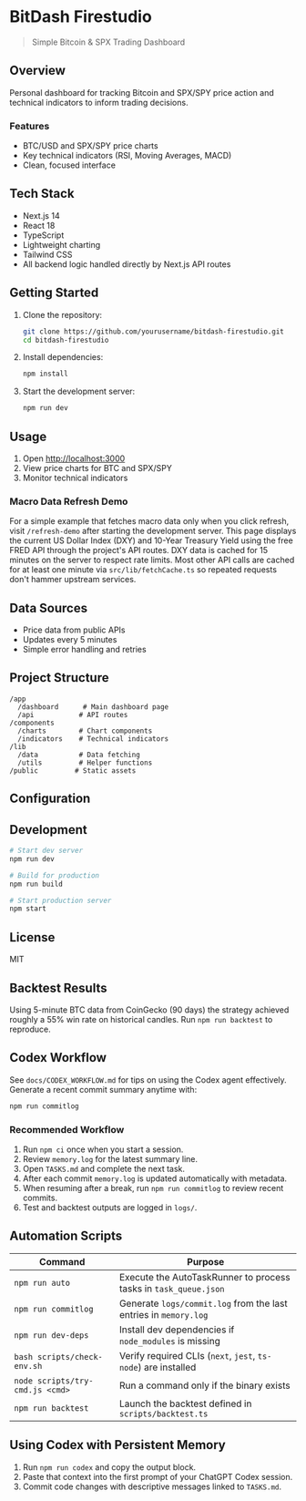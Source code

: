 # BitDash Firestudio

> Simple Bitcoin & SPX Trading Dashboard

## Overview

Personal dashboard for tracking Bitcoin and SPX/SPY price action and technical indicators to inform trading decisions.

### Features

- BTC/USD and SPX/SPY price charts
- Key technical indicators (RSI, Moving Averages, MACD)
- Clean, focused interface

## Tech Stack

- Next.js 14
- React 18
- TypeScript
- Lightweight charting
- Tailwind CSS
- All backend logic handled directly by Next.js API routes

## Getting Started

1. Clone the repository:

   ```bash
   git clone https://github.com/yourusername/bitdash-firestudio.git
   cd bitdash-firestudio
   ```

2. Install dependencies:

   ```bash
   npm install
   ```

3. Start the development server:
   ```bash
   npm run dev
   ```

## Usage

1. Open [http://localhost:3000](http://localhost:3000)
2. View price charts for BTC and SPX/SPY
3. Monitor technical indicators

### Macro Data Refresh Demo

For a simple example that fetches macro data only when you click refresh, visit
`/refresh-demo` after starting the development server. This page displays the
current US Dollar Index (DXY) and 10-Year Treasury Yield using the free FRED
API through the project's API routes. DXY data is cached for 15 minutes on the
server to respect rate limits. Most other API calls are cached for at least one
minute via `src/lib/fetchCache.ts` so repeated requests don't hammer upstream
services.

## Data Sources

- Price data from public APIs
- Updates every 5 minutes
- Simple error handling and retries

## Project Structure

```
/app
  /dashboard      # Main dashboard page
  /api           # API routes
/components
  /charts        # Chart components
  /indicators    # Technical indicators
/lib
  /data          # Data fetching
  /utils         # Helper functions
/public         # Static assets
```

## Configuration


## Development

```bash
# Start dev server
npm run dev

# Build for production
npm run build

# Start production server
npm start
```

## License

MIT

## Backtest Results

Using 5-minute BTC data from CoinGecko (90 days) the strategy achieved roughly a 55% win rate on historical candles. Run `npm run backtest` to reproduce.

## Codex Workflow

See `docs/CODEX_WORKFLOW.md` for tips on using the Codex agent effectively.
Generate a recent commit summary anytime with:

```bash
npm run commitlog
```

### Recommended Workflow

1. Run `npm ci` once when you start a session.
2. Review `memory.log` for the latest summary line.
3. Open `TASKS.md` and complete the next task.
4. After each commit `memory.log` is updated automatically with metadata.
5. When resuming after a break, run `npm run commitlog` to review recent commits.
6. Test and backtest outputs are logged in `logs/`.

## Automation Scripts

| Command | Purpose |
| ------- | ------- |
| `npm run auto` | Execute the AutoTaskRunner to process tasks in `task_queue.json` |
| `npm run commitlog` | Generate `logs/commit.log` from the last entries in `memory.log` |
| `npm run dev-deps` | Install dev dependencies if `node_modules` is missing |
| `bash scripts/check-env.sh` | Verify required CLIs (`next`, `jest`, `ts-node`) are installed |
| `node scripts/try-cmd.js <cmd>` | Run a command only if the binary exists |
| `npm run backtest` | Launch the backtest defined in `scripts/backtest.ts` |

## Using Codex with Persistent Memory

1. Run `npm run codex` and copy the output block.
2. Paste that context into the first prompt of your ChatGPT Codex session.
3. Commit code changes with descriptive messages linked to `TASKS.md`.

